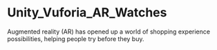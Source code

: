 # Unity_Vuforia_AR_Watches
Augmented reality (AR) has opened up a world of shopping experience possibilities, helping people try before they buy.
